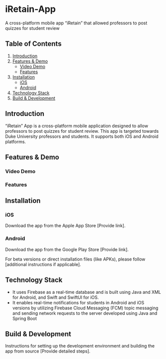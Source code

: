 # iRetain-App
A cross-platform mobile app “iRetain” that allowed professors to post quizzes for student review

## Table of Contents
1. [Introduction](#introduction)
2. [Features & Demo](#features--demo)
   - [Video Demo](#video-demo)
   - [Features](#features)
3. [Installation](#installation)
   - [iOS](#ios)
   - [Android](#android)
4. [Technology Stack](#technology-stack)
5. [Build & Development](#build--development)

## Introduction

“iRetain” App is a cross-platform mobile application designed to allow professors to post quizzes for student review. This app is targeted towards Duke University professors and students. It supports both iOS and Android platforms.


## Features & Demo
### Video Demo

### Features

## Installation

### iOS
Download the app from the Apple App Store [Provide link].

### Android
Download the app from the Google Play Store [Provide link].

For beta versions or direct installation files (like APKs), please follow [additional instructions if applicable].

## Technology Stack

- It uses Firebase as a real-time database and is built using Java and XML for Android, and Swift and SwiftUI for iOS.
- It enables real-time notifications for students in Android and iOS versions by utilizing Firebase Cloud Messaging (FCM) topic messaging and sending network requests to the server developed using Java and Spring Boot

## Build & Development

Instructions for setting up the development environment and building the app from source [Provide detailed steps].


